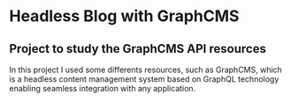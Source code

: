 # Headless Blog with GraphCMS 


## Project to study the GraphCMS API resources
In this project I used some differents resources, such as GraphCMS, which is a headless content management system based on GraphQL technology enabling seamless integration with any application.



